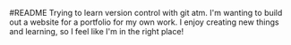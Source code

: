 #README
Trying to learn version control with git atm.
I'm wanting to build out a website for a portfolio for my own work. I enjoy creating new things and learning, so I feel like I'm in the right place!
